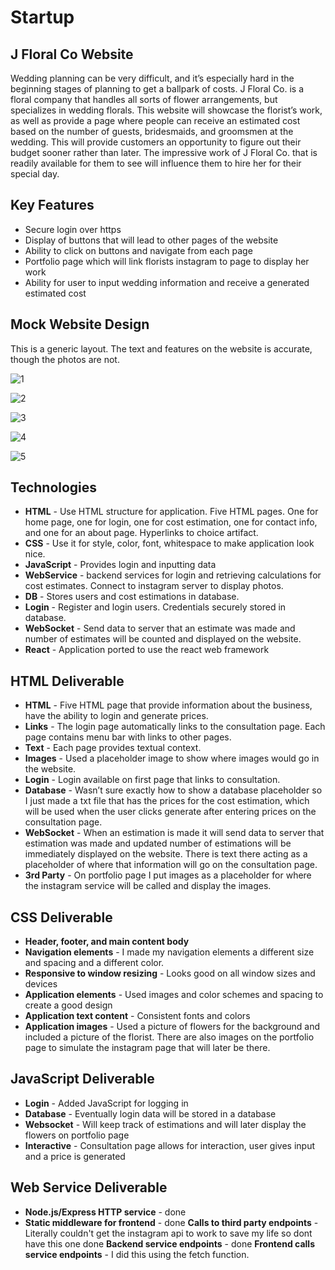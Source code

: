 # Startup
## J Floral Co Website 
Wedding planning can be very difficult, and it’s especially hard in the beginning stages of planning to get a ballpark of costs. J Floral Co. is a floral company that handles all sorts of flower arrangements, but specializes in wedding florals. This website will showcase the florist’s work, as well as provide a page where people can receive an estimated cost based on the number of guests, bridesmaids, and groomsmen at the wedding. This will provide customers an opportunity to figure out their budget sooner rather than later. The impressive work of J Floral Co. that is readily available for them to see will influence them to hire her for their special day. 

## Key Features 
- Secure login over https 
- Display of buttons that will lead to other pages of the website 
- Ability to click on buttons and navigate from each page 
- Portfolio page which will link florists instagram to page to display her work
- Ability for user to input wedding information and receive a generated estimated cost

## Mock Website Design 
This is a generic layout. The text and features on the website is accurate, though the photos are not. 


![1](https://github.com/jacjacattac/startup/assets/92479749/78995068-c16b-44e7-abaa-79350749b209)

![2](https://github.com/jacjacattac/startup/assets/92479749/bbd0f794-146c-4d2f-abb5-95436389e8f8)

![3](https://github.com/jacjacattac/startup/assets/92479749/8d53becd-8e03-4c43-bab5-b22cf22f4279)

![4](https://github.com/jacjacattac/startup/assets/92479749/36493528-82bd-4337-a468-9b29b39236b0)

![5](https://github.com/jacjacattac/startup/assets/92479749/268992c9-9415-4118-b306-8afd977c70e1)

## Technologies 
- **HTML** - Use HTML structure for application. Five HTML pages. One for home page, one for login, one for cost estimation, one for contact info, and one for an about page. Hyperlinks to choice artifact.
- **CSS** - Use it for style, color, font, whitespace to make application look nice. 
- **JavaScript** - Provides login and inputting data 
- **WebService** - backend services for login and retrieving calculations for cost estimates. Connect to instagram server to display photos. 
- **DB** - Stores users and cost estimations in database.
- **Login** - Register and login users. Credentials securely stored in database. 
- **WebSocket** - Send data to server that an estimate was made and number of estimates will be counted and displayed on the website.
- **React** - Application ported to use the react web framework

## HTML Deliverable
- **HTML**  - Five HTML page that provide information about the business, have the ability to login and generate prices.
- **Links** - The login page automatically links to the consultation page. Each page contains menu bar with links to other pages.
- **Text** - Each page provides textual context.
- **Images** - Used a placeholder image to show where images would go in the website. 
- **Login** - Login available on first page that links to consultation.
- **Database** - Wasn’t sure exactly how to show a database placeholder so I just made a txt file that has the prices for the cost estimation, which will be used when the user clicks generate after entering prices on the consultation page. 
- **WebSocket** - When an estimation is made it will send data to server that estimation was made and updated number of estimations will be immediately displayed on the website. There is text there acting as a placeholder of where that information will go on the consultation page. 
- **3rd Party** - On portfolio page I put images as a placeholder for where the instagram service will be called and display the images.
  
## CSS Deliverable
- **Header, footer, and main content body**
- **Navigation elements** - I made my navigation elements a different size and spacing and a different color. 
- **Responsive to window resizing** - Looks good on all window sizes and devices
- **Application elements** - Used images and color schemes and spacing to create a good design
- **Application text content** - Consistent fonts and colors
- **Application images** - Used a picture of flowers for the background and included a picture of the florist. There are also images on the portfolio page to simulate the instagram page that will later be there.

## JavaScript Deliverable
- **Login** - Added JavaScript for logging in 
- **Database** - Eventually login data will be stored in a database
- **Websocket** - Will keep track of estimations and will later display the flowers on portfolio page
- **Interactive** - Consultation page allows for interaction, user gives input and a price is generated

## Web Service Deliverable 
- **Node.js/Express HTTP service** - done
- **Static middleware for frontend** - done
**Calls to third party endpoints** - Literally couldn't get the instagram api to work to save my life so dont have this one done
**Backend service endpoints** - done 
**Frontend calls service endpoints** - I did this using the fetch function.

